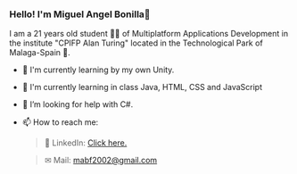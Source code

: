 ### Hello! I'm Miguel Angel Bonilla👋

I am a 21 years old student 👨‍🎓 of Multiplatform Applications Development in the institute "CPIFP Alan Turing" located in the Technological Park of Malaga-Spain 🏫.

- 🚀 I'm currently learning by my own Unity.
- 📖 I'm currently learning in class Java, HTML, CSS and JavaScript
- 🤔 I’m looking for help with C#.
- 📫 How to reach me: 
      
  > 💼 LinkedIn: <a href="https://www.linkedin.com/in/miguel-%C3%A1ngel-bonilla-fern%C3%A1ndez-41573423b?lipi=urn%3Ali%3Apage%3Ad_flagship3_profile_view_base_contact_details%3BvW%2BPjqz5QciSrGAd0KtX7Q%3D%3D">Click here.</a>

  > ✉ Mail: mabf2002@gmail.com
